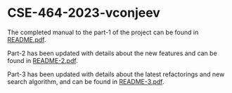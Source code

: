 # CSE-464-2023-vconjeev

The completed manual to the part-1 of the project can be found in [README.pdf](https://github.com/v-Cm/CSE-464-2023-vconjeev/blob/main/README.pdf).

Part-2 has been updated with details about the new features and can be found in [README-2.pdf](https://github.com/v-Cm/CSE-464-2023-vconjeev/blob/main/ReadMe2.pdf).

Part-3 has been updated with details about the latest refactorings and new search algorithm, and can be found in [README-3.pdf](https://github.com/v-Cm/CSE-464-2023-vconjeev/blob/main/ReadMe3.pdf).
